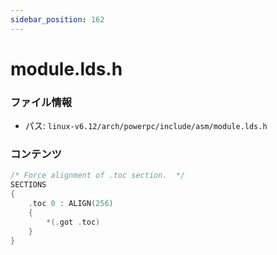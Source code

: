 ```yaml
---
sidebar_position: 162
---
```

# module.lds.h

### ファイル情報

- パス: `linux-v6.12/arch/powerpc/include/asm/module.lds.h`

### コンテンツ

```h
/* Force alignment of .toc section.  */
SECTIONS
{
	.toc 0 : ALIGN(256)
	{
		*(.got .toc)
	}
}

```
